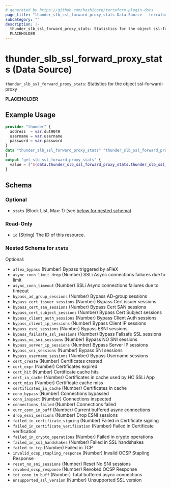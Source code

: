 ```yaml
---
# generated by https://github.com/hashicorp/terraform-plugin-docs
page_title: "thunder_slb_ssl_forward_proxy_stats Data Source - terraform-provider-thunder"
subcategory: ""
description: |-
  thunder_slb_ssl_forward_proxy_stats: Statistics for the object ssl-forward-proxy
  PLACEHOLDER
---
```


# thunder_slb_ssl_forward_proxy_stats (Data Source)

`thunder_slb_ssl_forward_proxy_stats`: Statistics for the object ssl-forward-proxy

__PLACEHOLDER__

## Example Usage

```terraform
provider "thunder" {
  address  = var.dut9049
  username = var.username
  password = var.password
}
data "thunder_slb_ssl_forward_proxy_stats" "thunder_slb_ssl_forward_proxy_stats" {
}
output "get_slb_ssl_forward_proxy_stats" {
  value = ["${data.thunder_slb_ssl_forward_proxy_stats.thunder_slb_ssl_forward_proxy_stats}"]
}
```

<!-- schema generated by tfplugindocs -->
## Schema

### Optional

- `stats` (Block List, Max: 1) (see [below for nested schema](#nestedblock--stats))

### Read-Only

- `id` (String) The ID of this resource.

<a id="nestedblock--stats"></a>
### Nested Schema for `stats`

Optional:

- `aflex_bypass` (Number) Bypass triggered by aFleX
- `async_conn_limit_drop` (Number) SSLi Async connections failures due to limit
- `async_conn_timeout` (Number) SSLi Async connections failures due to timeout
- `bypass_ad_group_sessions` (Number) Bypass AD-group sessions
- `bypass_cert_issuer_sessions` (Number) Bypass Cert issuer sessions
- `bypass_cert_san_sessions` (Number) Bypass Cert SAN sessions
- `bypass_cert_subject_sessions` (Number) Bypass Cert Subject sessions
- `bypass_client_auth_sessions` (Number) Bypass Client Auth sessions
- `bypass_client_ip_sessions` (Number) Bypass Client IP sessions
- `bypass_esni_sessions` (Number) Bypass ESNI sessions
- `bypass_failsafe_ssl_sessions` (Number) Bypass Failsafe SSL sessions
- `bypass_no_sni_sessions` (Number) Bypass NO SNI sessions
- `bypass_server_ip_sessions` (Number) Bypass Server IP sessions
- `bypass_sni_sessions` (Number) Bypass SNI sessions
- `bypass_username_sessions` (Number) Bypass Username sessions
- `cert_create` (Number) Certificates created
- `cert_expr` (Number) Certificates expired
- `cert_hit` (Number) Certificate cache hits
- `cert_in_cache` (Number) Certificates in cache used by HC SSLi App
- `cert_miss` (Number) Certificate cache miss
- `certificates_in_cache` (Number) Certificates in cache
- `conn_bypass` (Number) Connections bypassed
- `conn_inspect` (Number) Connections inspected
- `connections_failed` (Number) Connections failed
- `curr_conn_in_buff` (Number) Current buffered async connections
- `drop_esni_sessions` (Number) Drop ESNI sessions
- `failed_in_certificate_signing` (Number) Failed in Certificate signing
- `failed_in_certificate_verification` (Number) Failed in Certificate verification
- `failed_in_crypto_operations` (Number) Failed in crypto operations
- `failed_in_ssl_handshakes` (Number) Failed in SSL handshakes
- `failed_in_tcp` (Number) Failed in TCP
- `invalid_ocsp_stapling_response` (Number) Invalid OCSP Stapling Response
- `reset_no_sni_sessions` (Number) Reset No SNI sessions
- `revoked_ocsp_response` (Number) Revoked OCSP Response
- `tot_conn_in_buff` (Number) Total buffered async connections
- `unsupported_ssl_version` (Number) Unsupported SSL version


